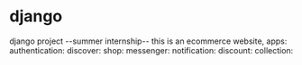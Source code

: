 # django
django project --summer internship--
this is an ecommerce website, apps:
  authentication:
  discover:
  shop:
  messenger:
  notification:
  discount:
  collection:
  
